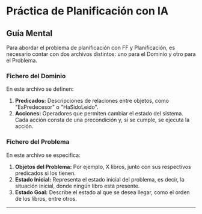 # Práctica de Planificación con IA

## Guía Mental

Para abordar el problema de planificación con FF y Planificación, es necesario contar con dos archivos distintos: uno para el Dominio y otro para el Problema.

### Fichero del Dominio

En este archivo se definen:

1. **Predicados:** Descripciones de relaciones entre objetos, como "EsPredecesor" o "HaSidoLeido".
2. **Acciones:** Operadores que permiten cambiar el estado del sistema. Cada acción consta de una precondición y, si se cumple, se ejecuta la acción.

### Fichero del Problema

En este archivo se especifica:

1. **Objetos del Problema:** Por ejemplo, X libros, junto con sus respectivos predicados si los tienen.
2. **Estado Inicial:** Representa el estado inicial del problema, es decir, la situación inicial, donde ningún libro está presente.
3. **Estado Goal:** Describe el estado al que se desea llegar, como el orden de los libros, entre otros.

---


